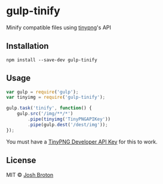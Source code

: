 # gulp-tinify
Minify compatible files using [tinypng](https://tinypng.com/)'s API

## Installation
```
npm install --save-dev gulp-tinify
```

## Usage

```js
var gulp = require('gulp');
var tinyimg = require('gulp-tinify');

gulp.task('tinify', function() {
    gulp.src('/img/**/*')
        .pipe(tinyimg('TinyPNGAPIKey'))
        .pipe(gulp.dest('/dest/img'));
});
```

You must have a [TinyPNG Developer API Key](https://tinypng.com/developers) for this to work.

## License

MIT © [Josh Broton](http://joshbroton.com)
